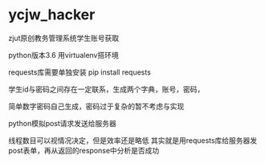 # ycjw_hacker
zjut原创教务管理系统学生账号获取

python版本3.6
用virtualenv搭环境

requests库需要单独安装 pip install requests

学生id与密码之间存在一定联系，生成两个字典，账号，密码，

简单数字密码自己生成，密码过于复杂的暂不考虑与实现

python模拟post请求发送给服务器

线程数目可以视情况决定，但是效率还是略低
其实就是用requests库给服务器发post表单，再从返回的response中分析是否成功
